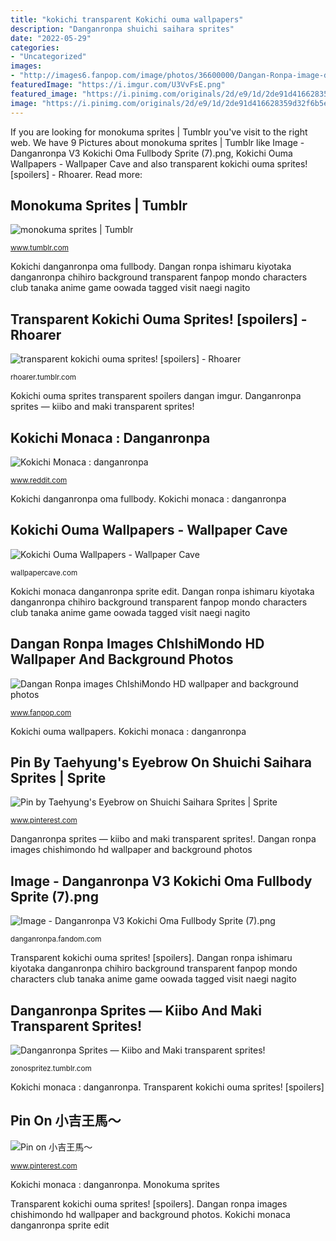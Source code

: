 ```yaml
---
title: "kokichi transparent Kokichi ouma wallpapers"
description: "Danganronpa shuichi saihara sprites"
date: "2022-05-29"
categories:
- "Uncategorized"
images:
- "http://images6.fanpop.com/image/photos/36600000/Dangan-Ronpa-image-dangan-ronpa-36635507-1000-1201.png"
featuredImage: "https://i.imgur.com/U3VvFsE.png"
featured_image: "https://i.pinimg.com/originals/2d/e9/1d/2de91d416628359d32f6b5e9f0be289a.png"
image: "https://i.pinimg.com/originals/2d/e9/1d/2de91d416628359d32f6b5e9f0be289a.png"
---
```


If you are looking for monokuma sprites | Tumblr you've visit to the right web. We have 9 Pictures about monokuma sprites | Tumblr like Image - Danganronpa V3 Kokichi Oma Fullbody Sprite (7).png, Kokichi Ouma Wallpapers - Wallpaper Cave and also transparent kokichi ouma sprites! [spoilers] - Rhoarer. Read more:

## Monokuma Sprites | Tumblr

![monokuma sprites | Tumblr](https://66.media.tumblr.com/cfcc7cc660fe20d496628c0f4624bb61/tumblr_psdirrrQKk1yoh4lmo1_500.png "Kokichi ouma wallpapers")

<small>www.tumblr.com</small>

Kokichi danganronpa oma fullbody. Dangan ronpa ishimaru kiyotaka danganronpa chihiro background transparent fanpop mondo characters club tanaka anime game oowada tagged visit naegi nagito

## Transparent Kokichi Ouma Sprites! [spoilers] - Rhoarer

![transparent kokichi ouma sprites! [spoilers] - Rhoarer](https://66.media.tumblr.com/86e98caadb7b56b3769c66ac3da69c67/tumblr_inline_ol7urkgOU01tvas1g_500.png "Kokichi ouma sprites transparent spoilers dangan imgur")

<small>rhoarer.tumblr.com</small>

Kokichi ouma sprites transparent spoilers dangan imgur. Danganronpa sprites — kiibo and maki transparent sprites!

## Kokichi Monaca : Danganronpa

![Kokichi Monaca : danganronpa](https://i.imgur.com/U3VvFsE.png "Transparent kokichi ouma sprites! [spoilers]")

<small>www.reddit.com</small>

Kokichi danganronpa oma fullbody. Kokichi monaca : danganronpa

## Kokichi Ouma Wallpapers - Wallpaper Cave

![Kokichi Ouma Wallpapers - Wallpaper Cave](https://wallpapercave.com/wp/wp4270528.png "Kokichi monaca danganronpa sprite edit")

<small>wallpapercave.com</small>

Kokichi monaca danganronpa sprite edit. Dangan ronpa ishimaru kiyotaka danganronpa chihiro background transparent fanpop mondo characters club tanaka anime game oowada tagged visit naegi nagito

## Dangan Ronpa Images ChIshiMondo HD Wallpaper And Background Photos

![Dangan Ronpa images ChIshiMondo HD wallpaper and background photos](http://images6.fanpop.com/image/photos/36600000/Dangan-Ronpa-image-dangan-ronpa-36635507-1000-1201.png "Pin on 小吉王馬〜")

<small>www.fanpop.com</small>

Kokichi ouma wallpapers. Kokichi monaca : danganronpa

## Pin By Taehyung&#039;s Eyebrow On Shuichi Saihara Sprites | Sprite

![Pin by Taehyung&#039;s Eyebrow on Shuichi Saihara Sprites | Sprite](https://i.pinimg.com/originals/f3/9b/a5/f39ba5e6c2a7d4bfcbb0a7d72f502ab0.png "Kokichi monaca danganronpa sprite edit")

<small>www.pinterest.com</small>

Danganronpa sprites — kiibo and maki transparent sprites!. Dangan ronpa images chishimondo hd wallpaper and background photos

## Image - Danganronpa V3 Kokichi Oma Fullbody Sprite (7).png

![Image - Danganronpa V3 Kokichi Oma Fullbody Sprite (7).png](https://vignette.wikia.nocookie.net/danganronpa/images/8/81/Danganronpa_V3_Kokichi_Oma_Fullbody_Sprite_(7).png/revision/latest?cb=20180506070916 "Kokichi ouma sprites transparent spoilers dangan imgur")

<small>danganronpa.fandom.com</small>

Transparent kokichi ouma sprites! [spoilers]. Dangan ronpa ishimaru kiyotaka danganronpa chihiro background transparent fanpop mondo characters club tanaka anime game oowada tagged visit naegi nagito

## Danganronpa Sprites — Kiibo And Maki Transparent Sprites!

![Danganronpa Sprites — Kiibo and Maki transparent sprites!](https://66.media.tumblr.com/0fcd4bb604630c0439f1ac053c083d1e/tumblr_on1z6fx5KI1vm5h7ro1_1280.png "Kokichi ouma wallpapers")

<small>zonospritez.tumblr.com</small>

Kokichi monaca : danganronpa. Transparent kokichi ouma sprites! [spoilers]

## Pin On 小吉王馬〜

![Pin on 小吉王馬〜](https://i.pinimg.com/originals/2d/e9/1d/2de91d416628359d32f6b5e9f0be289a.png "Pin by taehyung&#039;s eyebrow on shuichi saihara sprites")

<small>www.pinterest.com</small>

Kokichi monaca : danganronpa. Monokuma sprites

Transparent kokichi ouma sprites! [spoilers]. Dangan ronpa images chishimondo hd wallpaper and background photos. Kokichi monaca danganronpa sprite edit
